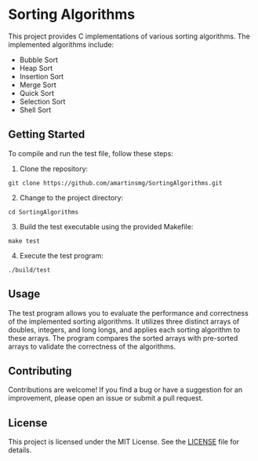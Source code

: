 # Sorting Algorithms

This project provides C implementations of various sorting algorithms. The implemented algorithms include:

- Bubble Sort
- Heap Sort
- Insertion Sort
- Merge Sort
- Quick Sort
- Selection Sort
- Shell Sort

## Getting Started

To compile and run the test file, follow these steps:

1. Clone the repository:

```
git clone https://github.com/amartinsmg/SortingAlgorithms.git
```

2. Change to the project directory:

```
cd SortingAlgorithms
```

3. Build the test executable using the provided Makefile:

```
make test
```

4. Execute the test program:

```
./build/test
```

## Usage

The test program allows you to evaluate the performance and correctness of the implemented sorting algorithms. It utilizes three distinct arrays of doubles, integers, and long longs, and applies each sorting algorithm to these arrays. The program compares the sorted arrays with pre-sorted arrays to validate the correctness of the algorithms.

## Contributing

Contributions are welcome! If you find a bug or have a suggestion for an improvement, please open an issue or submit a pull request.

## License

This project is licensed under the MIT License. See the [LICENSE](./LICENSE) file for details.

